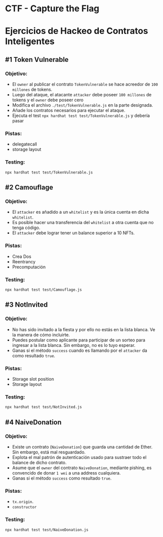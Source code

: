 # CTF - Capture the Flag

# Ejercicios de Hackeo de Contratos Inteligentes



## #1 Token Vulnerable

### Objetivo:

* El `owner` al publicar el contrato `TokenVulnerable` se hace acreedor de `100 millones` de tokens.
* Luego del ataque, el atacante `attacker` debe poseer `100 millones` de tokens y el `owner` debe poseer cero
* Modifica el archivo `./test/TokenVulnerable.js` en la parte designada.
* Añade los contratos necesarios para ejecutar el ataque.
* Ejecuta el test `npx hardhat test test/TokenVulnerable.js` y debería pasar

### Pistas:

* delegatecall
* storage layout

### Testing:

`npx hardhat test test/TokenVulnerable.js`

## #2 Camouflage

### Objetivo:

* El `attacker` es añadido a un `whitelist` y es la única cuenta en dicha  `whitelist`.
* Es posible hacer una transferencia del `whitelist` a otra cuenta que no tenga código.
* El `attacker` debe lograr tener un balance superior a 10 NFTs.

### Pistas:

* Crea Dos
* Reentrancy
* Precomputación

### Testing:

`npx hardhat test test/Camouflage.js`

## #3 NotInvited

### Objetivo:

* No has sido invitado a la fiesta y por ello no estás en la lista blanca. Ve la manera de cómo incluirte.
* Puedes postular como aplicante para participar de un sorteo para ingresar a la lista blanca. Sin embargo, no es lo tuyo esperar.
* Ganas si el método `success` cuando es llamando por el `attacker` da como resultado `true`.

### Pistas:

* Storage slot position
* Storage layout

### Testing:

`npx hardhat test test/NotInvited.js`

## #4 NaiveDonation

### Objetivo:

* Existe un contrato (`NaiveDonation`) que guarda una cantidad de Ether. Sin embargo, está mal resguardado.
* Explota el mal patrón de autenticación usado para sustraer todo el balance de dicho contrato.
* Asume que el `owner` del contrato `NaiveDonation`, mediante pishing, es convencido de donar `1 wei` a una address cualquiera.
* Ganas si el método `success` como resultado `true`.

### Pistas:

* `tx.origin`.
* `constructor`

### Testing:

`npx hardhat test test/NaiveDonation.js`
